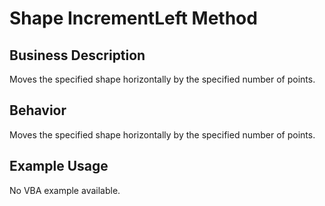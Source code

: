 # Shape IncrementLeft Method

## Business Description
Moves the specified shape horizontally by the specified number of points.

## Behavior
Moves the specified shape horizontally by the specified number of points.

## Example Usage
No VBA example available.